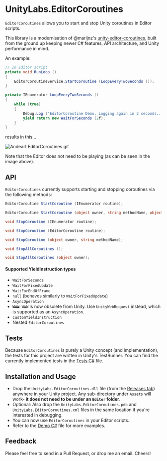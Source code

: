 # UnityLabs.EditorCoroutines

`EditorCoroutines` allows you to start and stop Unity coroutines in Editor scripts.

This library is a modernisation of @marijnz's [unity-editor-coroutines](https://github.com/marijnz/unity-editor-coroutines), built from the ground up keeping newer C# features, API architecture, and Unity performance in mind.

An example:
```csharp
// In Editor script
private void RunLoop ()
{
    EditorCoroutineService.StartCoroutine (LoopEveryTwoSeconds ());
}

private IEnumerator LoopEveryTwoSeconds ()
{
    while (true)
    {
        Debug.Log ("EditorCoroutine Demo. Logging again in 2 seconds...");
        yield return new WaitForSeconds (2f);
    }
}

```
results in this...

![Andeart.EditorCoroutines.gif](https://user-images.githubusercontent.com/6226493/52686751-f8609f80-2f03-11e9-8144-207171ecc2ed.gif)

 Note that the Editor does not need to be playing (as can be seen in the image above).
 
 ## API
 
 `EditorCoroutines` currently supports starting and stopping coroutines via the following methods:
 ```csharp
EditorCoroutine StartCoroutine (IEnumerator routine);

EditorCoroutine StartCoroutine (object owner, string methodName, object[] methodArgs = null);

void StopCoroutine (IEnumerator routine);

void StopCoroutine (EditorCoroutine routine);

void StopCoroutine (object owner, string methodName);

void StopAllCoroutines ();

void StopAllCoroutines (object owner);
 ```
 
 #### Supported YieldInstruction types
 - `WaitForSeconds`
 - `WaitForFixedUpdate`
 - `WaitForEndOfFrame`
 - `null` (behaves similarly to `WaitForFixedUpdate`)
 - `AsyncOperation`
 - ~~`WWW`~~: `WWW` is now obsolete from Unity. Use `UnityWebRequest` instead, which is supported as an `AsyncOperation`.
 - `CustomYieldInstruction`
 - Nested `EditorCoroutines`

 ## Tests

 Because `EditorCoroutines` is purely a Unity concept (and implementation), the tests for this project are written in Unity's TestRunner.
 You can find the currently implemented tests in the [Tests C#](https://github.com/andeart/UnityLabs.EditorCoroutines/blob/master/Demo/Assets/Editor/Tests/EditorCoroutineTestRunner.cs) file.
 
## Installation and Usage
* Drop the `UnityLabs.EditorCoroutines.dll` file (from the [Releases tab](https://github.com/andeart/UnityLabs.EditorCoroutines/releases)) anywhere in your Unity project. Any sub-directory under `Assets` will work- **it does not need to be under an `Editor` folder**.
* Optional: Also drop the `UnityLabs.EditorCoroutines.pdb` and `UnityLabs.EditorCoroutines.xml` files in the same location if you're interested in debugging.
* You can now use `EditorCoroutines` in your Editor scripts.
* Refer to the [Demo C#](https://github.com/andeart/UnityLabs.EditorCoroutines/blob/master/Demo/Assets/Editor/Demos/EditorCoroutineDemoWindow.cs) file for more examples.

## Feedback
Please feel free to send in a Pull Request, or drop me an email. Cheers!
